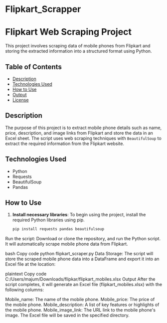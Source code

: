 # Flipkart_Scrapper
# Flipkart Web Scraping Project

This project involves scraping data of mobile phones from Flipkart and storing the extracted information into a structured format using Python.

## Table of Contents
- [Description](#description)
- [Technologies Used](#technologies-used)
- [How to Use](#how-to-use)
- [Output](#output)
- [License](#license)

## Description

The purpose of this project is to extract mobile phone details such as name, price, description, and image links from Flipkart and store the data in an Excel sheet. The script uses web scraping techniques with `BeautifulSoup` to extract the required information from the Flipkart website.

## Technologies Used

- Python
- Requests
- BeautifulSoup 
- Pandas

## How to Use

1. **Install necessary libraries**:
   To begin using the project, install the required Python libraries using pip.

   ```bash
   pip install requests pandas beautifulsoup
Run the script: Download or clone the repository, and run the Python script. It will automatically scrape mobile phone data from Flipkart.

bash
Copy code
python flipkart_scraper.py
Data Storage: The script will store the scraped mobile phone data into a DataFrame and export it into an Excel file at the location:

plaintext
Copy code
C:/Users/majum/Downloads/flipkar/flipkart_mobiles.xlsx
Output
After the script completes, it will generate an Excel file (flipkart_mobiles.xlsx) with the following columns:

Mobile_name: The name of the mobile phone.
Mobile_price: The price of the mobile phone.
Mobile_description: A list of key features or highlights of the mobile phone.
Mobile_image_link: The URL link to the mobile phone's image.
The Excel file will be saved in the specified directory.
